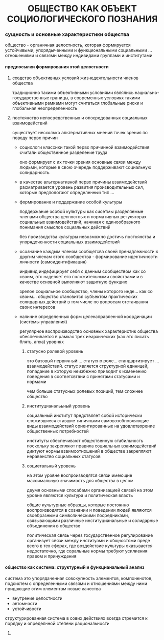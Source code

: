 <h1 align="center">ОБЩЕСТВО КАК ОБЪЕКТ СОЦИОЛОГИЧЕСКОГО ПОЗНАНИЯ</h1>

### сущность и основные характеристики общества

общество - органичная целостность, которая формируется устойчивыми, упорядыченными и функциональными социальными ... отношениями и связями между индивидами группами и институтами

#### предпосылки формирования этой целостности

1. сходство объективных условий жизнедеятельности членов общества

    традиционно такими объективными условиями являлись нациально-государственные границы, в современных условиях такими объективными рамками могут считаться глобальные риски и глобальная неопределенность 

2. постоянство непосредственных и опосредованных социальных взаимодействий

    существует несколько альтернативных мнений точек зрения по поводу перво причин 

    - социологи классики такой перво причинной взаимодействия считали общественное разделение труда 

      оно формирует с их точки зрения основные связи между людьми, которые в свою очередь поддерживают социальную солидарность

    - в качестве альтернативной перво причины взаимодействий расматривается уровень развития производительных сил, которые предпологают определенный тип ... 

    - формирование и поддержание особой культуры

        поддержание особой культуры как сисетмы разделяемые членами общества ценностных и нормативных регуляторах социальных взаимодействий, начиная с единообразного понимания смыслов социальных действий 

        без производства культуры невозможно достичь постоянства и упорядоченности социальных взаимодействий 

    - осознание каждым членом сообщетсва своей пренадлежности к другим членам этого сообщества - формирование идентичности личности (самоидентификация)

      индивид индефицирует себя с данным сообществом как со своим, это наделяет его положительными свойствами и в качестве основной выполняют защитную функцию
    
      зрелое социальное сообщество, члены которого инде... как со своим... общество становится субъектом практических солидарных действий в том числе по вопросам отстаивания своих интересов

    - наличие определенных форм целенаправленной координации (системы управления)

      регулярное воспроизводство основных характеристик общества обеспечивается в рамках трех иеархических (как это писать блять, апха) уровнях
        
        1. статусно ролевой уровень
            
            это базовый первичный ... статусно роле... стандартизирует ... взаимодействий. статус является структурной единицей, попадание в которую неизбежно приводит к изменению поведения в соответсвтвии с принятами статусами и нормами

            чем больше статусных ролевых позиций, тем сложнее общество 
        
        2. институцианалььный уровень 

            социальный институт предствляет собой исторически сложившиеся ставшие типичными самовозобновляющие виды взаимодействий ориентированные на удовлетворение общественных потребностей

            институты обеспечивают общественную стабильность поскольку закрепляют правила социальных взаимодействий диктуют нормы взаимоотношений в обществе закрепляют неравенство социальных статусов

        3. социетальный уровень

            на этом уровне воспроизводятся связи имеющие максимальную значимость для общества в целом

            двумя основными спосабами организацией связей на этом уровне являются культура и политическая власть 

            общие культурные образцы, которые постоянно воспроизводятся в сознании и поведении людей являются своебразными символическими посредниками, связывающими различные институцианальные и солидарные объединения в обществе

            политическая связь через государственное регулирование организует связи между институами и общностями преде всего в тех сферах, где воздействие культуры оказывается недостаточно, где соральные нормы требуют усилиения правом и принуждения


#### общество как система: структурный и функцианальный анализ

система это упорядаченная совокупность элементов, компоненотов, подсистем с определенными связями и отношениями между ними придающие этим элементам новые качества

- внутрение целостности
- автомности
- устойчивости

структурированная система в сових действиях всегда стремится к порядку и определнной степени рациональности

1. 